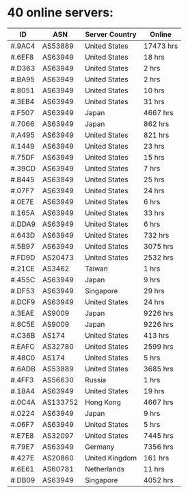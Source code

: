 # 40 online servers:

| ID | ASN | Server Country | Online |
| ------ | ------ | ------ | ------ |
| #.9AC4 | AS53889 | United States | 17473 hrs |
| #.6EF8 | AS63949 | United States | 18 hrs |
| #.D363 | AS63949 | United States | 2 hrs |
| #.BA95 | AS63949 | United States | 2 hrs |
| #.8051 | AS63949 | United States | 10 hrs |
| #.3EB4 | AS63949 | United States | 31 hrs |
| #.F507 | AS63949 | Japan | 4667 hrs |
| #.7066 | AS63949 | Japan | 862 hrs |
| #.A495 | AS63949 | United States | 821 hrs |
| #.1449 | AS63949 | United States | 23 hrs |
| #.75DF | AS63949 | United States | 15 hrs |
| #.39CD | AS63949 | United States | 7 hrs |
| #.B445 | AS63949 | United States | 25 hrs |
| #.07F7 | AS63949 | United States | 24 hrs |
| #.0E7E | AS63949 | United States | 6 hrs |
| #.165A | AS63949 | United States | 33 hrs |
| #.DDA9 | AS63949 | United States | 6 hrs |
| #.643D | AS63949 | United States | 732 hrs |
| #.5B97 | AS63949 | United States | 3075 hrs |
| #.FD9D | AS20473 | United States | 2532 hrs |
| #.21CE | AS3462 | Taiwan | 1 hrs |
| #.455C | AS63949 | Japan | 9 hrs |
| #.DF53 | AS63949 | Singapore | 29 hrs |
| #.DCF9 | AS63949 | United States | 24 hrs |
| #.3EAE | AS9009 | Japan | 9226 hrs |
| #.8C5E | AS9009 | Japan | 9226 hrs |
| #.C36B | AS174 | United States | 413 hrs |
| #.EAFC | AS32780 | United States | 2599 hrs |
| #.48C0 | AS174 | United States | 5 hrs |
| #.6ADB | AS53889 | United States | 3685 hrs |
| #.4FF3 | AS56630 | Russia | 1 hrs |
| #.18A4 | AS63949 | United States | 19 hrs |
| #.0C4A | AS133752 | Hong Kong | 4667 hrs |
| #.0224 | AS63949 | Japan | 9 hrs |
| #.06F7 | AS63949 | United States | 5 hrs |
| #.E7E8 | AS32097 | United States | 7445 hrs |
| #.79E7 | AS63949 | Germany | 7356 hrs |
| #.427E | AS20860 | United Kingdom | 161 hrs |
| #.6E61 | AS60781 | Netherlands | 11 hrs |
| #.DB09 | AS63949 | Singapore | 4052 hrs |

